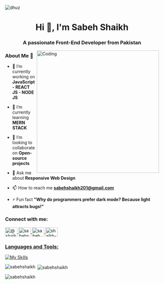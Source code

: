 

![dhuz](https://camo.githubusercontent.com/d348976f3419cd09cf731439742c1b889e3f3cd8e04b2e72e7a219d85b049c37/68747470733a2f2f636c6f75642d6c66697532373079302d6861636b2d636c75622d626f742e76657263656c2e6170702f30666f6f7465722e706e67)


<h1 align="center">Hi 👋, I'm Sabeh Shaikh</h1>
<h3 align="center">A passionate Front-End Developer from Pakistan</h3>

<img align="right" alt="Coding" width="400" src="https://cdn.dribbble.com/users/1162077/screenshots/3848914/programmer.gif" >

### About Me 🚀

- 🔭 I’m currently working on **JavaScript - REACT JS - NODE JS**

- 🌱 I’m currently learning **MERN STACK**

- 👯 I’m looking to collaborate on **Open-source projects**

- 💬 Ask me about **Responsive Web Design**

- 📫 How to reach me **sabehshaikh201@gmail.com**

- ⚡ Fun fact **"Why do programmers prefer dark mode? Because light attracts bugs!"**

<h3 align="left">Connect with me:</h3>
<p align="left">
<a href="https://twitter.com/@shaikh_sabeh" target="blank"><img align="center" src="https://raw.githubusercontent.com/rahuldkjain/github-profile-readme-generator/master/src/images/icons/Social/twitter.svg" alt="@shaikh_sabeh" height="30" width="40" />
</a>
<a href="https://fb.com/sabehshaikh420" target="blank"><img align="center" src="https://raw.githubusercontent.com/rahuldkjain/github-profile-readme-generator/master/src/images/icons/Social/facebook.svg" alt="sabehshaikh420" height="30" width="40" />
</a>
<a href="https://instagram.com/sabeh._.shaikh" target="blank"><img align="center" src="https://raw.githubusercontent.com/rahuldkjain/github-profile-readme-generator/master/src/images/icons/Social/instagram.svg" alt="sabeh._.shaikh" height="30" width="40" />
</a>
<a href="https://www.linkedin.com/in/sabeh-shaikh-016623245/" target="blank"><img align="center" src="https://raw.githubusercontent.com/rahuldkjain/github-profile-readme-generator/master/src/images/icons/Social/linked-in-alt.svg" alt="shaikh-sabeh" height="30" width="40" />
</p>

<h3 align="left">Languages and Tools:</h3>

[![My Skills](https://skillicons.dev/icons?i=html,css,js,firebase,react,c,github,vscode,netlify,nodejs )]([https://skillicons.dev](https://skillicons.dev/))

<p><img align="left" src="https://github-readme-stats.vercel.app/api/top-langs?username=sabehshaikh&show_icons=true&locale=en&layout=compact" alt="sabehshaikh" /></p>

<p>&nbsp;<img align="center" src="https://github-readme-stats.vercel.app/api?username=sabehshaikh&show_icons=true&locale=en" alt="sabehshaikh" /></p>

<p><img align="center" src="https://github-readme-streak-stats.herokuapp.com/?user=sabehshaikh&" alt="sabehshaikh" /></p>

